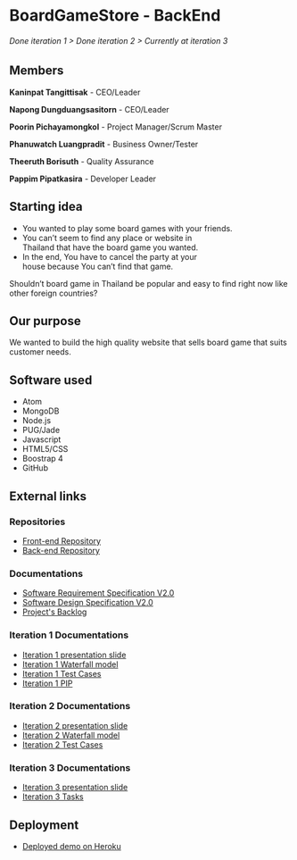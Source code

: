 # BoardGameStore - BackEnd
###### Done iteration 1 > Done iteration 2 > Currently at iteration 3

## Members
**Kaninpat  Tangittisak** - CEO/Leader

**Napong  Dungduangsasitorn** - CEO/Leader

**Poorin  Pichayamongkol** - Project Manager/Scrum Master

**Phanuwatch  Luangpradit** - Business Owner/Tester

**Theeruth  Borisuth** - Quality Assurance

**Pappim  Pipatkasira** - Developer Leader

## Starting idea
- You wanted to play some board games with your friends.
- You can’t seem to find any place or website in   
 Thailand that have the board game you wanted.
- In the end, You have to cancel the party at your  
 house because You can’t find that game.

Shouldn’t board game in Thailand be popular and easy to find right now like other foreign countries?

## Our purpose
We wanted to build the high quality website that sells board game that suits customer needs.

## Software used
- Atom
- MongoDB
- Node.js
- PUG/Jade
- Javascript
- HTML5/CSS
- Boostrap 4
- GitHub

## External links
### Repositories
- [Front-end Repository](https://github.com/b5710546186/BoardGame_Front)
- [Back-end Repository](https://github.com/masty123/BoardGameStore_SixerDev)
### Documentations
- [Software Requirement Specification V2.0](https://docs.google.com/document/d/1b1A2Iy0eDGJNV-Sg-D-bnQBdUHCJlt9zdBSxHG-3AOw/edit?usp=sharing)
- [Software Design Specification V2.0](https://docs.google.com/document/d/195z7LRM7ebmYBl25UHglHUMC3LtOZZrJh6wl48ugL98/edit?usp=sharing)
- [Project's Backlog](https://docs.google.com/document/d/1FVCoV_1kJsOVIoAVPt4PesyzqugFo4ne4-oaJ2dlK_w/edit)
### Iteration 1 Documentations
- [Iteration 1 presentation slide](https://docs.google.com/presentation/u/2/d/1hqaxZA4v0GSOJgcaLdR1DXWyj6Q9ev2ldwfyTTCyllw)
- [Iteration 1 Waterfall model](https://docs.google.com/document/d/1H-X-ghWFYJu-4V63afunl1_AhNIjRQ0muyGmj5cXDyc/edit)
- [Iteration 1 Test Cases](https://docs.google.com/document/d/1tZGPXUkuHmUisPwu195r4R2jVQVF2BvecCBkUEB2_wI/edit#heading=h.gjdgxs)
- [Iteration 1 PIP](https://docs.google.com/document/d/1FhnZhmju9SxRTkNcT04h0g9iWIooTJhXtywPGpFeGgE/edit)
### Iteration 2 Documentations
- [Iteration 2 presentation slide](https://docs.google.com/presentation/d/1EjPmT3ndi0AXIw--zDImzgGOY30XBMg0KfASy_M5gJM/edit#slide=id.g458b520f2a_4_13)
- [Iteration 2 Waterfall model](https://docs.google.com/document/d/1truq_2NYX5EQjiUn1Pw4uZj6b1WOp1Zd4e2AYZPZC_0/edit)
- [Iteration 2 Test Cases](https://docs.google.com/document/d/1p9vvIUd_s_NE6pNBTwCEu4-dHE4RnjIUUDwpBYeqvhE/edit)
### Iteration 3 Documentations
- [Iteration 3 presentation slide](https://docs.google.com/presentation/d/17loGu9-SMV4Hdc7-1g36lKeXu5blvwvqOEjWdcRv2-8/edit)
- [Iteration 3 Tasks](https://docs.google.com/document/d/1gSEd7f9IjbyzMDokB_Q6rAmhaPivNOB0NLsiCpLwVn0/edit)

## Deployment
- [Deployed demo on Heroku](http://sixer-dev-store.herokuapp.com)
